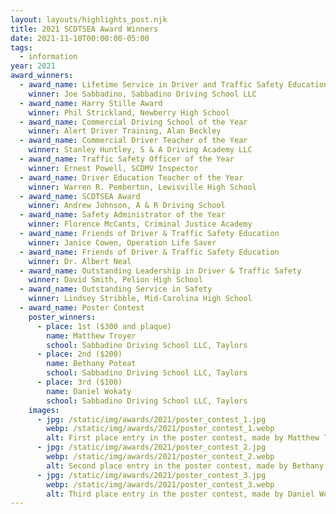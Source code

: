 ```yaml
---
layout: layouts/highlights_post.njk
title: 2021 SCDTSEA Award Winners
date: 2021-11-10T00:00:00-05:00
tags:
  - information
year: 2021
award_winners:
  - award_name: Lifetime Service in Driver and Traffic Safety Education Award
    winner: Joe Sabbadino, Sabbadino Driving School LLC
  - award_name: Harry Stille Award
    winner: Phil Strickland, Newberry High School
  - award_name: Commercial Driving School of the Year
    winner: Alert Driver Training, Alan Beckley
  - award_name: Commercial Driver Teacher of the Year
    winner: Stanley Huntley, S & A Driving Academy LLC
  - award_name: Traffic Safety Officer of the Year
    winner: Ernest Powell, SCDMV Inspector
  - award_name: Driver Education Teacher of the Year
    winner: Warren R. Pemberton, Lewisville High School
  - award_name: SCDTSEA Award
    winner: Andrew Johnson, A & R Driving School
  - award_name: Safety Administrator of the Year
    winner: Florence McCants, Criminal Justice Academy
  - award_name: Friends of Driver & Traffic Safety Education
    winner: Janice Cowen, Operation Life Saver
  - award_name: Friends of Driver & Traffic Safety Education
    winner: Dr. Albert Neal
  - award_name: Outstanding Leadership in Driver & Traffic Safety
    winner: David Smith, Pelion High School
  - award_name: Outstanding Service in Safety
    winner: Lindsey Stribble, Mid-Carolina High School
  - award_name: Poster Contest
    poster_winners:
      - place: 1st ($300 and plaque)
        name: Matthew Troyer
        school: Sabbadino Driving School LLC, Taylors
      - place: 2nd ($200)
        name: Bethany Poteat
        school: Sabbadino Driving School LLC, Taylors
      - place: 3rd ($100)
        name: Daniel Wokaty
        school: Sabbadino Driving School LLC, Taylors
    images:
      - jpg: /static/img/awards/2021/poster_contest_1.jpg
        webp: /static/img/awards/2021/poster_contest_1.webp
        alt: First place entry in the poster contest, made by Matthew Troyer.
      - jpg: /static/img/awards/2021/poster_contest_2.jpg
        webp: /static/img/awards/2021/poster_contest_2.webp
        alt: Second place entry in the poster contest, made by Bethany Poteat.
      - jpg: /static/img/awards/2021/poster_contest_3.jpg
        webp: /static/img/awards/2021/poster_contest_3.webp
        alt: Third place entry in the poster contest, made by Daniel Wokaty.
---
```

